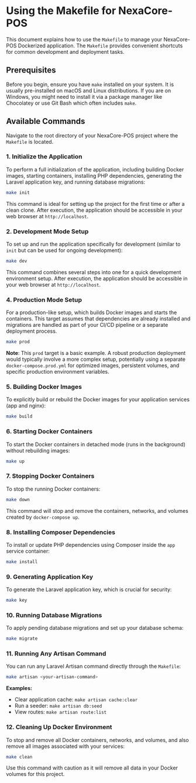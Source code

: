 # Using the Makefile for NexaCore-POS

This document explains how to use the `Makefile` to manage your NexaCore-POS Dockerized application. The `Makefile` provides convenient shortcuts for common development and deployment tasks.

## Prerequisites

Before you begin, ensure you have `make` installed on your system. It is usually pre-installed on macOS and Linux distributions. If you are on Windows, you might need to install it via a package manager like Chocolatey or use Git Bash which often includes `make`.

## Available Commands

Navigate to the root directory of your NexaCore-POS project where the `Makefile` is located.

### 1. Initialize the Application

To perform a full initialization of the application, including building Docker images, starting containers, installing PHP dependencies, generating the Laravel application key, and running database migrations:

```bash
make init
```

This command is ideal for setting up the project for the first time or after a clean clone. After execution, the application should be accessible in your web browser at `http://localhost`.

### 2. Development Mode Setup

To set up and run the application specifically for development (similar to `init` but can be used for ongoing development):

```bash
make dev
```

This command combines several steps into one for a quick development environment setup. After execution, the application should be accessible in your web browser at `http://localhost`.

### 4. Production Mode Setup

For a production-like setup, which builds Docker images and starts the containers. This target assumes that dependencies are already installed and migrations are handled as part of your CI/CD pipeline or a separate deployment process.

```bash
make prod
```

**Note**: This `prod` target is a basic example. A robust production deployment would typically involve a more complex setup, potentially using a separate `docker-compose.prod.yml` for optimized images, persistent volumes, and specific production environment variables.

### 5. Building Docker Images

To explicitly build or rebuild the Docker images for your application services (app and nginx):

```bash
make build
```

### 6. Starting Docker Containers

To start the Docker containers in detached mode (runs in the background) without rebuilding images:

```bash
make up
```

### 7. Stopping Docker Containers

To stop the running Docker containers:

```bash
make down
```

This command will stop and remove the containers, networks, and volumes created by `docker-compose up`.

### 8. Installing Composer Dependencies

To install or update PHP dependencies using Composer inside the `app` service container:

```bash
make install
```

### 9. Generating Application Key

To generate the Laravel application key, which is crucial for security:

```bash
make key
```

### 10. Running Database Migrations

To apply pending database migrations and set up your database schema:

```bash
make migrate
```

### 11. Running Any Artisan Command

You can run any Laravel Artisan command directly through the `Makefile`:

```bash
make artisan <your-artisan-command>
```

**Examples:**

*   Clear application cache: `make artisan cache:clear`
*   Run a seeder: `make artisan db:seed`
*   View routes: `make artisan route:list`

### 12. Cleaning Up Docker Environment

To stop and remove all Docker containers, networks, and volumes, and also remove all images associated with your services:

```bash
make clean
```

Use this command with caution as it will remove all data in your Docker volumes for this project.